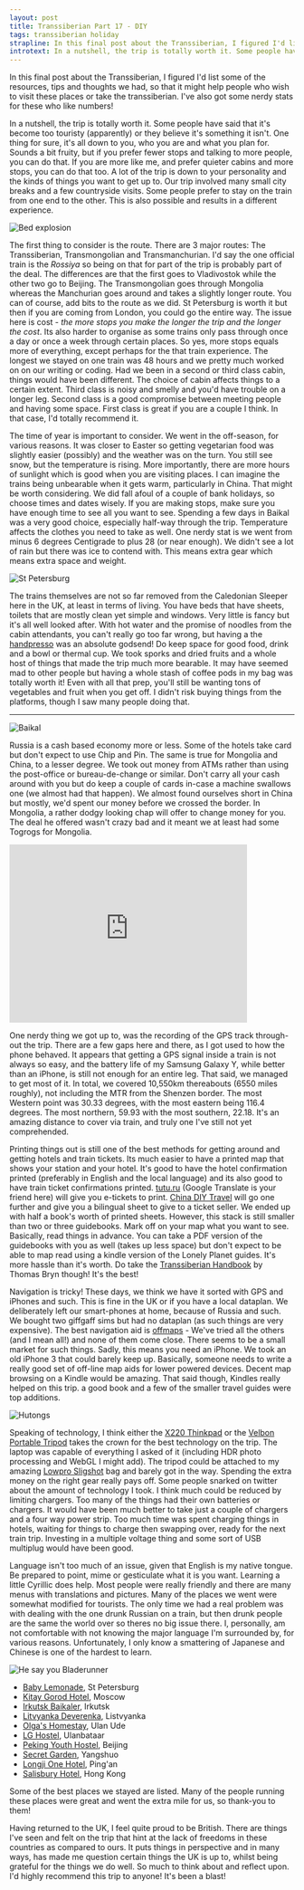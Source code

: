 ```yaml
---
layout: post 
title: Transsiberian Part 17 - DIY
tags: transsiberian holiday
strapline: In this final post about the Transsiberian, I figured I'd list some of the resources, tips and thoughts we had, so that it might help people who wish to visit these places or take the transsiberian. I've also got some nerdy stats to mention.
introtext: In a nutshell, the trip is totally worth it. Some people have said that it's become too touristy (apparently) or they believe it's something it isn't. One thing for sure, it's all down to you, who you are and what you plan for. Sounds a bit fruity, but if you prefer fewer stops and talking to more people, you can do that. If you are more like me, and prefer quieter cabins and more stops, you can do that too. A lot of the trip is down to your personality and the kinds of things you want to get up to. Our trip involved many small city breaks and a few countryside visits. Some people prefer to stay on the train from one end to the other. This is also possible and results in a different experience.
---
```


In this final post about the Transsiberian, I figured I'd list some of the resources, tips and thoughts we had, so that it might help people who wish to visit these places or take the transsiberian. I've also got some nerdy stats for these who like numbers!

In a nutshell, the trip is totally worth it. Some people have said that it's become too touristy (apparently) or they believe it's something it isn't. One thing for sure, it's all down to you, who you are and what you plan for. Sounds a bit fruity, but if you prefer fewer stops and talking to more people, you can do that. If you are more like me, and prefer quieter cabins and more stops, you can do that too. A lot of the trip is down to your personality and the kinds of things you want to get up to. Our trip involved many small city breaks and a few countryside visits. Some people prefer to stay on the train from one end to the other. This is also possible and results in a different experience. 

![Bed explosion](https://farm8.staticflickr.com/7619/16728730439_f835f927b0.jpg)

The first thing to consider is the route. There are 3 major routes: The Transsiberian, Transmongolian and Transmanchurian. I'd say the one official train is the *Rossiya* so being on that for part of the trip is probably part of the deal. The differences are that the first goes to Vladivostok while the other two go to Beijing. The Transmongolian goes through Mongolia whereas the Manchurian goes around and takes a slightly longer route. You can of course, add bits to the route as we did. St Petersburg is worth it but then if you are coming from London, you could go the entire way. The issue here is cost - *the more stops you make the longer the trip and the longer the cost*. Its also harder to organise as some trains only pass through once a day or once a week through certain places. So yes, more stops equals more of everything, except perhaps for the that train experience. The longest we stayed on one train was 48 hours and we pretty much worked on on our writing or coding. Had we been in a second or third class cabin, things would have been different. The choice of cabin affects things to a certain extent. Third class is noisy and smelly and you'd have trouble on a longer leg. Second class is a good compromise between meeting people and having some space. First class is great if you are a couple I think. In that case, I'd totally recommend it. 

The time of year is important to consider. We went in the off-season, for various reasons. It was closer to Easter so getting vegetarian food was slightly easier (possibly) and the weather was on the turn. You still see snow, but the temperature is rising. More importantly, there are more hours of sunlight which is good when you are visiting places. I can imagine the trains being unbearable when it gets warm, particularly in China. That might be worth considering. We did fall afoul of a couple of bank holidays, so choose times and dates wisely. If you are making stops, make sure you have enough time to see all you want to see. Spending a few days in Baikal was a very good choice, especially half-way through the trip. Temperature affects the clothes you need to take as well. One nerdy stat is we went from minus 6 degrees Centigrade to plus 28 (or near enough). We didn't see a lot of rain but there was ice to contend with. This means extra gear which means extra space and weight.

![St Petersburg](https://farm9.staticflickr.com/8693/16707528227_69713987e6.jpg)

The trains themselves are not so far removed from the Caledonian Sleeper here in the UK, at least in terms of living. You have beds that have sheets, toilets that are mostly clean yet simple and windows. Very little is fancy but it's all well looked after. With hot water and the promise of noodles from the cabin attendants, you can't really go too far wrong, but having a the [handpresso](http://www.handpresso.com) was an absolute godsend! Do keep space for good food, drink and a bowl or thermal cup. We took sporks and dried fruits and a whole host of things that made the trip much more bearable. It may have seemed mad to other people but having a whole stash of coffee pods in my bag was totally worth it! Even with all that prep, you'll still be wanting tons of vegetables and fruit when you get off. I didn't risk buying things from the platforms, though I saw many people doing that.

<div class="clearfix visible-xs"></div>

<hr/>

![Baikal](https://farm9.staticflickr.com/8745/16294954803_99e5b1ed83.jpg)

Russia is a cash based economy more or less. Some of the hotels take card but don't expect to use Chip and Pin. The same is true for Mongolia and China, to a lesser degree. We took out money from ATMs rather than using the post-office or bureau-de-change or similar. Don't carry all your cash around with you but do keep a couple of cards in-case a machine swallows one (we almost had that happen). We almost found ourselves short in China but mostly, we'd spent our money before we crossed the border. In Mongolia, a rather dodgy looking chap will offer to change money for you. The deal he offered wasn't crazy bad and it meant we at least had some Togrogs for Mongolia.


<div class="clearfix visible-xs"></div>

<iframe width="420" height="315" src="https://www.youtube.com/embed/Zyw2dPoNgHw" frameborder="0" allowfullscreen></iframe>

One nerdy thing we got up to, was the recording of the GPS track through-out the trip. There are a few gaps here and there, as I got used to how the phone behaved. It appears that getting a GPS signal inside a train is not always so easy, and the battery life of my Samsung Galaxy Y, while better than an iPhone, is still not enough for an entire leg. That said, we managed to get most of it. In total, we covered 10,550km thereabouts (6550 miles roughly), not including the MTR from the Shenzen border. The most Western point was 30.33 degrees, with the most eastern being 116.4 degrees. The most northern, 59.93 with the most southern, 22.18. It's an amazing distance to cover via train, and truly one I've still not yet comprehended.



Printing things out is still one of the best methods for getting around and getting hotels and train tickets. Its much easier to have a printed map that shows your station and your hotel. It's good to have the hotel confirmation printed (preferably in English and the local language) and its also good to have train ticket confirmations printed. [tutu.ru](http://www.tutu.ru) (Google Translate is your friend here) will give you e-tickets to print. [China DIY Travel](http://www.china-diy-travel.com/en/Search) will go one further and give you a bilingual sheet to give to a ticket seller. We ended up with half a book's worth of printed sheets. However, this stack is still smaller than two or three guidebooks. Mark off on your map what you want to see. Basically, read things in advance. You can take a PDF version of the guidebooks with you as well (takes up less space) but don't expect to be able to map read using a kindle version of the Lonely Planet guides. It's more hassle than it's worth. Do take the [Transsiberian Handbook](http://www.bookdepository.com/Trans-Siberian-Handbook-Bryn-Thomas/9781905864560) by Thomas Bryn though! It's the best!

Navigation is tricky! These days, we think we have it sorted with GPS and iPhones and such. This is fine in the UK or if you have a local dataplan. We deliberately left our smart-phones at home, because of Russia and such. We bought two giffgaff sims but had no dataplan (as such things are very expensive). The best navigation aid is [offmaps](https://itunes.apple.com/us/app/offmaps-2-offline-maps/id403232367?mt=8) - We've tried all the others (and I mean all!) and none of them come close. There seems to be a small market for such things. Sadly, this means you need an iPhone. We took an old iPhone 3 that could barely keep up. Basically, someone needs to write a really good set of off-line map aids for lower powered devices. Decent map browsing on a Kindle would be amazing. That said though, Kindles really helped on this trip. a good book and a few of the smaller travel guides were top additions. 

![Hutongs](https://farm8.staticflickr.com/7654/17014046412_359d208e0d.jpg)

Speaking of technology, I think either the [X220 Thinkpad](http://www.cnet.com/products/lenovo-thinkpad-x220/) or the [Velbon Portable Tripod](http://www.velbon.co.uk/ut_series.html) takes the crown for the best technology on the trip. The laptop was capable of everything I asked of it (including HDR photo processing and WebGL I might add). The tripod could be attached to my amazing [Lowpro Sligshot](http://www.lowepro.com/slingshot) bag and barely got in the way. Spending the extra money on the right gear really pays off. Some people snarked on twitter about the amount of technology I took. I think much could be reduced by limiting chargers. Too many of the things had their own batteries or chargers. It would have been much better to take just a couple of chargers and a four way power strip. Too much time was spent charging things in hotels, waiting for things to charge then swapping over, ready for the next train trip. Investing in a multiple voltage thing and some sort of USB multiplug would have been good. 

Language isn't too much of an issue, given that English is my native tongue. Be prepared to point, mime or gesticulate what it is you want. Learning a little Cyrillic does help. Most people were really friendly and there are many menus with translations and pictures. Many of the places we went were somewhat modified for tourists. The only time we had a real problem was with dealing with the one drunk Russian on a train, but then drunk people are the same the world over so theres no big issue there. I, personally, am not comfortable with not knowing the major language I'm surrounded by, for various reasons. Unfortunately, I only know a smattering of Japanese and Chinese is one of the hardest to learn.

![He say you Bladerunner](https://farm8.staticflickr.com/7611/17065570816_e8ca6c08e9.jpg)

 - [Baby Lemonade](https://www.booking.com/hotel/ru/baby-lemonade-hostel.html), St Petersburg
 - [Kitay Gorod Hotel](https://www.booking.com/hotel/ru/kitay-gorod.html), Moscow
 - [Irkutsk Baikaler](http://baikaler.com), Irkutsk
 - [Litvyanka Deverenka](http://www.tripadvisor.co.uk/Hotel_Review-g298528-d1550108-Reviews-Hotel_Derevenka-Listvyanka_Irkutsk_Oblast_Siberian_District.html), Listvyanka
 - [Olga's Homestay](http://www.hostelbookers.com/hostels/russia/ulan-ude/27745/), Ulan Ude
 - [LG Hostel](http://www.lghostel.com), Ulanbataar
 - [Peking Youth Hostel](http://www.peking.hostel.com), Beijing
 - [Secret Garden](http://www.yangshuosecretgarden.com/#!), Yangshuo
 - [Longji One Hotel](http://www.tripadvisor.co.uk/Hotel_Review-g1159371-d1524689-Reviews-Long_Ji_One_Hotel-Longsheng_County_Guangxi_Zhuang.html), Ping'an
 - [Salisbury Hotel](http://www.salisburyhotelhongkong.com), Hong Kong

Some of the best places we stayed are listed. Many of the people running these places were great and went the extra mile for us, so thank-you to them!

Having returned to the UK, I feel quite proud to be British. There are things I've seen and felt on the trip that hint at the lack of freedoms in these countries as compared to ours. It puts things in perspective and in many ways, has made me question certain things the UK is up to, whilst being grateful for the things we do well. So much to think about and reflect upon. I'd highly recommend this trip to anyone! It's been a blast!


